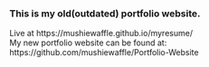 <h3>This is my old(outdated) portfolio website.</h3>
Live at https://mushiewaffle.github.io/myresume/ </br>
My new portfolio website can be found at: https://github.com/mushiewaffle/Portfolio-Website
